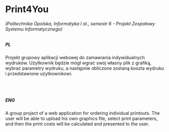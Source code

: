 # Print4You 
###### (Politechnika Opolska, Informatyka I st., semestr 6 - Projekt Zespołowy Systemu Informatycznego)

##### PL <br />
Projekt grupowy aplikacji webowej do zamawiania indywidualnych wydruków. Użytkownik będzie mógł wgrać swój własny plik z grafiką, wybrać parametry wydruku, a następnie obliczone zostaną koszta wydruku i przedstawione użytkownikowi.

<br />
<br />

##### ENG <br />
A group project of a web application for ordering individual printouts. The user will be able to upload his own graphics file, select print parameters, and then the print costs will be calculated and presented to the user.
